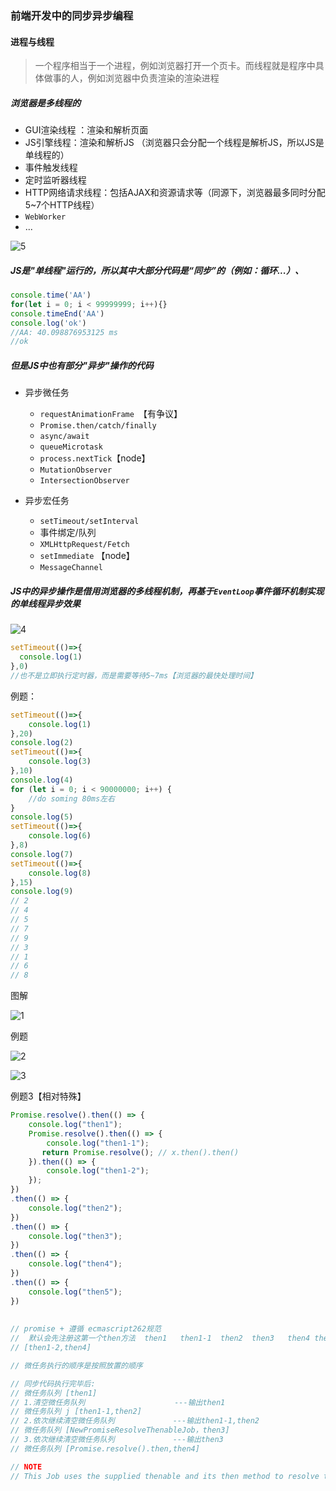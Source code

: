 ### 前端开发中的同步异步编程

#### 进程与线程

>一个程序相当于一个进程，例如浏览器打开一个页卡。而线程就是程序中具体做事的人，例如浏览器中负责渲染的渲染进程

##### 浏览器是多线程的

+ GUI渲染线程 ：渲染和解析页面
+ JS引擎线程：渲染和解析JS （浏览器只会分配一个线程是解析JS，所以JS是单线程的）
+ 事件触发线程
+ 定时监听器线程
+ HTTP网络请求线程：包括AJAX和资源请求等（同源下，浏览器最多同时分配5~7个HTTP线程）
+ `WebWorker`
+ ...

![5](img/5.png)

##### JS是"单线程"运行的，所以其中大部分代码是“同步”的（例如：循环...）、

```js
console.time('AA')
for(let i = 0; i < 99999999; i++){}
console.timeEnd('AA')
console.log('ok')
//AA: 40.098876953125 ms
//ok
```

##### 但是JS中也有部分"异步"操作的代码

+ 异步微任务
  + `requestAnimationFrame `【有争议】
  + `Promise.then/catch/finally`
  + `async/await`
  + `queueMicrotask`
  + `process.nextTick`【node】
  + `MutationObserver`
  + `IntersectionObserver`

+ 异步宏任务
  + `setTimeout/setInterval`
  + 事件绑定/队列
  + `XMLHttpRequest/Fetch`
  + `setImmediate` 【node】
  + `MessageChannel`

##### JS中的异步操作是借用浏览器的多线程机制，再基于`EventLoop`事件循环机制实现的单线程异步效果

![4](img/4.png)

```js
setTimeout(()=>{
  console.log(1)  
},0)
//也不是立即执行定时器，而是需要等待5~7ms【浏览器的最快处理时间】
```

例题：

```js
setTimeout(()=>{
    console.log(1)
},20)
console.log(2)
setTimeout(()=>{
    console.log(3)
},10)
console.log(4)
for (let i = 0; i < 90000000; i++) {
    //do soming 80ms左右
}
console.log(5)
setTimeout(()=>{
    console.log(6)
},8)
console.log(7)
setTimeout(()=>{
    console.log(8)
},15)
console.log(9)
// 2
// 4
// 5
// 7
// 9
// 3
// 1
// 6
// 8
```

图解

![1](img/1.png)

例题

![2](img/2.jpg)

![3](img/3.jpg)

例题3【相对特殊】

```js
Promise.resolve().then(() => {
    console.log("then1");
    Promise.resolve().then(() => {
        console.log("then1-1");
       return Promise.resolve(); // x.then().then()
    }).then(() => {
        console.log("then1-2");
    });
})
.then(() => {
    console.log("then2");
})
.then(() => {
    console.log("then3");
})
.then(() => {
    console.log("then4");
})
.then(() => {
    console.log("then5");
})    
    
    
// promise + 遵循 ecmascript262规范
//  默认会先注册这第一个then方法  then1   then1-1  then2  then3   then4 then1-2
// [then1-2,then4]

// 微任务执行的顺序是按照放置的顺序

// 同步代码执行完毕后:
// 微任务队列 [then1] 
// 1.清空微任务队列                    ---输出then1
// 微任务队列 j [then1-1,then2]          
// 2.依次继续清空微任务队列             ---输出then1-1,then2
// 微任务队列 [NewPromiseResolveThenableJob，then3]
// 3.依次继续清空微任务队列             ---输出then3
// 微任务队列 [Promise.resolve().then,then4]

// NOTE
// This Job uses the supplied thenable and its then method to resolve the given promise. This process must take place as a Job to ensure that the evaluation of the then method occurs after evaluation of any surrounding code has completed.
```

